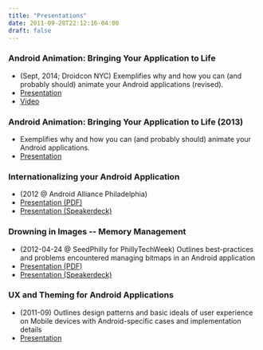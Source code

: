 ```yaml
---
title: "Presentations"
date: 2011-09-28T22:12:16-04:00
draft: false
---
```


### Android Animation: Bringing Your Application to Life
 - (Sept, 2014; Droidcon NYC) Exemplifies why and how you can (and probably should) animate your Android applications (revised).
 - [Presentation](https://speakerdeck.com/dallasgutauckis/android-animations)
 - [Video](https://www.youtube.com/watch?v=odRemFcN4CE)

### Android Animation: Bringing Your Application to Life (2013)
 - Exemplifies why and how you can (and probably should) animate your Android applications.  
 - [Presentation](https://speakerdeck.com/dallasgutauckis/android-animation)

### Internationalizing your Android Application
 - (2012 @ Android Alliance Philadelphia)
 - [Presentation (PDF)](/assets/2011/09/Internationalizing-your-Android-Application.pdf)
 - [Presentation (Speakerdeck)](https://speakerdeck.com/dallasgutauckis/internationalizing-your-android-application)

### Drowning in Images -- Memory Management
 - (2012-04-24 @ SeedPhilly for PhillyTechWeek) Outlines best-practices and problems encountered managing bitmaps in an Android application
 - [Presentation (PDF)](/assets/2012/04/Drowning-in-Images-Memory-Management.pdf)
 - [Presentation (Speakerdeck)](https://speakerdeck.com/dallasgutauckis/drowning-in-images-memory-management)

### UX and Theming for Android Applications
 - (2011-09) Outlines design patterns and basic ideals of user experience on Mobile devices with Android-specific cases and implementation details
 - [Presentation](/assets/2011/09/UX-and-Theming-for-Android-Applications.pdf) 